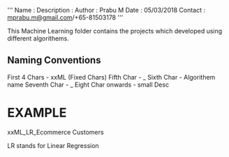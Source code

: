 '''
Name                  : 
Description           : 
Author                : Prabu M
Date                  : 05/03/2018
Contact               : mprabu.m@gmail.com/+65-81503178
'''

This Machine Learning folder contains the projects which developed using different algorithems.

Naming Conventions
------------------

First 4 Chars - xxML (Fixed Chars)
Fifth Char    - _
Sixth Char    - Algorithem name
Seventh Char  - _
Eight Char onwards - small Desc

EXAMPLE
=======

xxML_LR_Ecommerce Customers

LR stands for Linear Regression
